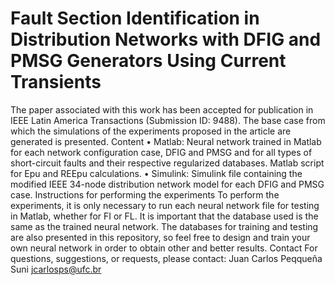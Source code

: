 # Fault Section Identification in Distribution Networks with DFIG and PMSG Generators Using Current Transients
The paper associated with this work has been accepted for publication in IEEE Latin America Transactions (Submission ID: 9488).
The base case from which the simulations of the experiments proposed in the article are generated is presented.
Content
•	Matlab: Neural network trained in Matlab for each network configuration case, DFIG and PMSG and for all types of short-circuit faults and their respective regularized databases. Matlab script for Epu and REEpu calculations.
•	Simulink: Simulink file containing the modified IEEE 34-node distribution network model for each DFIG and PMSG case.
Instructions for performing the experiments
To perform the experiments, it is only necessary to run each neural network file for testing in Matlab, whether for FI or FL. It is important that the database used is the same as the trained neural network. The databases for training and testing are also presented in this repository, so feel free to design and train your own neural network in order to obtain other and better results.
Contact
For questions, suggestions, or requests, please contact:
Juan Carlos Peqqueña Suni jcarlosps@ufc.br
